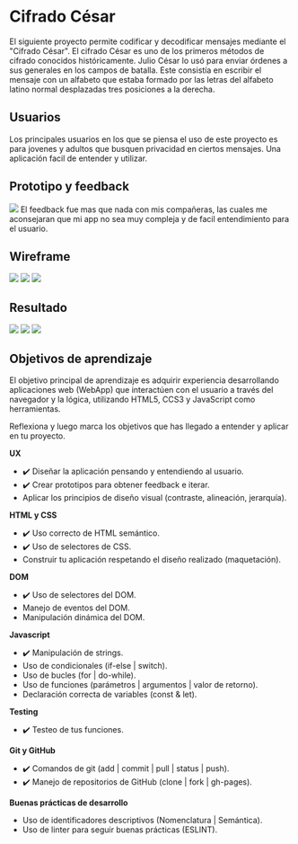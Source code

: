 # Cifrado César

El siguiente proyecto permite codificar y decodificar mensajes mediante el "Cifrado César".
El cifrado César es uno de los primeros métodos de cifrado conocidos históricamente. Julio César lo usó para enviar órdenes a sus generales en los campos de batalla. Este consistía en escribir el mensaje con un alfabeto que estaba formado por las letras del alfabeto latino normal desplazadas tres posiciones a la derecha.

## Usuarios
Los principales usuarios en los que se piensa el uso de este proyecto es para jovenes y adultos que busquen privacidad en ciertos mensajes.
Una aplicación facil de entender y utilizar.

## Prototipo y feedback
<img src = "img/prototipo.jpg">
El feedback fue mas que nada con mis compañeras, las cuales me aconsejaran que mi app no sea muy compleja y de facil entendimiento para el usuario.

## Wireframe
<img src = "img/Screenshot_7.png">
<img src = "img/Screenshot_1.png">
<img src = "img/Screenshot_2.png">


## Resultado
<img src = "img/Screenshot_3.png">
<img src = "img/Screenshot_4.png">
<img src = "img/Screenshot_5.png">


## Objetivos de aprendizaje
El objetivo principal de aprendizaje es adquirir experiencia desarrollando aplicaciones web (WebApp) que interactúen con el usuario a través del navegador y la lógica, utilizando HTML5, CCS3 y JavaScript como herramientas.

Reflexiona y luego marca los objetivos que has llegado a entender y aplicar en tu proyecto.

**UX**
 - :heavy_check_mark: Diseñar la aplicación pensando y entendiendo al usuario.
 - :heavy_check_mark: Crear prototipos para obtener feedback e iterar.
 - Aplicar los principios de diseño visual (contraste, alineación, jerarquía).

**HTML y CSS**
 - :heavy_check_mark: Uso correcto de HTML semántico.
 - :heavy_check_mark: Uso de selectores de CSS.
 - Construir tu aplicación respetando el diseño realizado (maquetación).

**DOM**
 - :heavy_check_mark: Uso de selectores del DOM.
 - Manejo de eventos del DOM.
 - Manipulación dinámica del DOM.

**Javascript**
 - :heavy_check_mark: Manipulación de strings.
 - Uso de condicionales (if-else | switch).
 - Uso de bucles (for | do-while).
 - Uso de funciones (parámetros | argumentos | valor de retorno).
 - Declaración correcta de variables (const & let).

**Testing**
 - :heavy_check_mark: Testeo de tus funciones.

**Git y GitHub**
 - :heavy_check_mark: Comandos de git (add | commit | pull | status | push).
 - :heavy_check_mark: Manejo de repositorios de GitHub (clone | fork | gh-pages).

**Buenas prácticas de desarrollo**
 - Uso de identificadores descriptivos (Nomenclatura | Semántica).
 - Uso de linter para seguir buenas prácticas (ESLINT).
